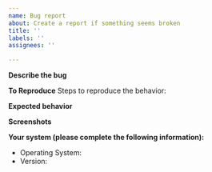 ```yaml
---
name: Bug report
about: Create a report if something seems broken
title: ''
labels: ''
assignees: ''

---
```


<!-- 
**STOP:** Please make sure:  
- you have read the [general Readme](https://github.com/jvolker/miq-nz-booking-tools/#readme) and [MIQ-Booking-Assistance Readme](https://github.com/jvolker/miq-nz-booking-tools/blob/master/MIQ-Booking-Assistance/README.md)
- you have searched for other similar issues before creating this new one
- this is not a general support or feature request 
-->

**Describe the bug**
<!-- A clear and concise description of what the bug is. -->

**To Reproduce**
Steps to reproduce the behavior:
<!-- For example
1. Go to '...'
2. Click on '....'
3. Scroll down to '....'
4. See error
-->

**Expected behavior**
<!-- A clear and concise description of what you expected to happen. -->

**Screenshots**
<!-- If applicable, add screenshots to help explain your problem. -->

**Your system (please complete the following information):**
 - Operating System: <!-- e.g. macOS 11.2.3 or Windows 10 -->
 - Version: <!-- e.g. MIQ-Booking-Assistance 0.10.1 -->
